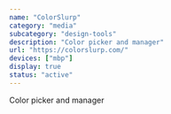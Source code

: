 ```yaml
---
name: "ColorSlurp"
category: "media"
subcategory: "design-tools"
description: "Color picker and manager"
url: "https://colorslurp.com/"
devices: ["mbp"]
display: true
status: "active"
---
```


Color picker and manager
